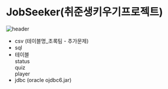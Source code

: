 # JobSeeker(취준생키우기프로젝트)

![header](https://capsule-render.vercel.app/api?type=waving&color=auto&height=300&section=header&text=JoobSeeker%20&fontSize=90)
+ csv (테이블명_초록팀 - 추가문제)
+ sql
+ 테이블
<br>status <br>quiz <br>player
+ jdbc (oracle ojdbc6.jar) 
